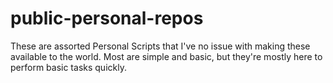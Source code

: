 # public-personal-repos

These are assorted Personal Scripts that I've no issue with making these available to the world. Most are simple and basic, but they're mostly here to perform basic tasks quickly.

